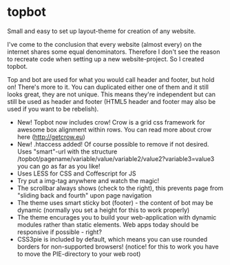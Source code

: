 topbot
======

Small and easy to set up layout-theme for creation of any website.

I've come to the conclusion that every website (almost every) on the internet shares some equal denominators.
Therefore I don't see the reason to recreate code when setting up a new website-project. So I created topbot.

Top and bot are used for what you would call header and footer, but hold on! There's more to it. 
You can duplicated either one of them and it still looks great, they are not unique. 
This means they're independent but can still be used as header and footer (HTML5 header and footer may 
also be used if you want to be rebelish).

- New! Topbot now includes crow! Crow is a grid css framework for awesome box alignment within rows. 
  You can read more about crow here (http://getcrow.eu)
- New! .htaccess added! Of course possible to remove if not desired. Uses "smart"-url with the 
  structure /topbot/pagename/variable/value/variable2/value2?variable3=value3 you can go as far as you like!
- Uses LESS for CSS and Coffescript for JS
- Try put a img-tag anywhere and watch the magic!
- The scrollbar always shows (check to the right), this prevents page from "sliding back and fourth" 
  upon page navigation
- The theme uses smart sticky bot (footer) - the content of bot may be dynamic (normally you set a height 
  for this to work properly)
- The theme encurages you to build your web-application with dynamic modules rather than static elements.
  Web apps today should be responsive if possible - right?
- CSS3pie is included by default, which means you can use rounded borders for non-supported browsers!
  (notice! for this to work you have to move the PIE-directory to your web root)